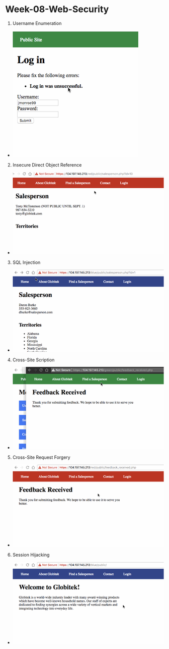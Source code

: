 # Week-08-Web-Security

1. Username Enumeration
  * <img src = "Week8Part1.gif"/>
2. Insecure Direct Object Reference
  * <img src = "Week8Part2.gif"/>
3.  SQL Injection
  * <img src = "Week8Part3.gif"/>
4. Cross-Site Scription
  * <img src = "Week8Part4.gif"/>
5. Cross-Site Request Forgery
  * <img src = "Week8Part5.gif"/>
6. Session Hijacking
  * <img src = "Week8Part6.gif"/>

